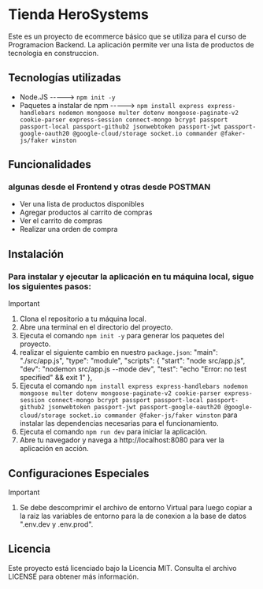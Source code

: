 # Tienda HeroSystems
Este es un proyecto de ecommerce básico que se utiliza para el curso de Programacion Backend. La aplicación permite ver una lista de productos de tecnologia en construccion.

## Tecnologías utilizadas
- Node.JS   ----->  `npm init -y` 
- Paquetes a instalar de npm   ----->  `npm install express express-handlebars nodemon mongoose multer dotenv mongoose-paginate-v2 cookie-parser express-session connect-mongo bcrypt passport passport-local passport-github2 jsonwebtoken passport-jwt passport-google-oauth20 @google-cloud/storage socket.io commander @faker-js/faker winston`

## Funcionalidades
### algunas desde el Frontend y otras desde POSTMAN
- Ver una lista de productos disponibles
- Agregar productos al carrito de compras
- Ver el carrito de compras
- Realizar una orden de compra

## Instalación

### Para instalar y ejecutar la aplicación en tu máquina local, sigue los siguientes pasos:

> [!IMPORTANT]
> 1. Clona el repositorio a tu máquina local.
> 2. Abre una terminal en el directorio del proyecto.
> 3. Ejecuta el comando `npm init -y` para generar los paquetes del proyecto.
> 4. realizar el siguiente cambio en nuestro `package.json`: 
    "main": "./src/app.js",
    "type": "module",
    "scripts": {
        "start": "node src/app.js",
        "dev": "nodemon src/app.js --mode dev",
        "test": "echo \"Error: no test specified\" && exit 1"
        },
> 4. Ejecuta el comando `npm install express express-handlebars nodemon mongoose multer dotenv mongoose-paginate-v2 cookie-parser express-session connect-mongo bcrypt passport passport-local passport-github2 jsonwebtoken passport-jwt passport-google-oauth20 @google-cloud/storage socket.io commander @faker-js/faker winston` para instalar las dependencias necesarias para el funcionamiento.
> 5. Ejecuta el comando `npm run dev`  para iniciar la aplicación.
> 7. Abre tu navegador y navega a http://localhost:8080 para ver la aplicación en acción.

## Configuraciones Especiales
> [!IMPORTANT]
> 1. Se debe descomprimir el archivo de entorno Virtual para luego copiar a la raiz las variables de entorno para la de conexion a la base de datos ".env.dev y .env.prod".

## Licencia
Este proyecto está licenciado bajo la Licencia MIT. Consulta el archivo LICENSE para obtener más información.
